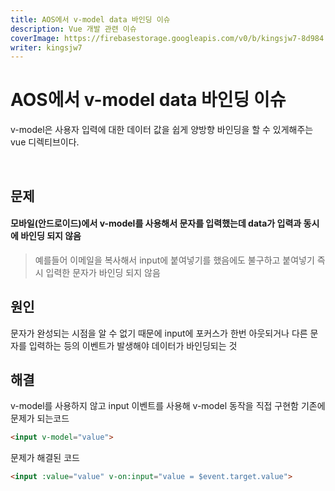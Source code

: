 ```yaml
---
title: AOS에서 v-model data 바인딩 이슈
description: Vue 개발 관련 이슈
coverImage: https://firebasestorage.googleapis.com/v0/b/kingsjw7-8d984.appspot.com/o/tech%2FvueLogo.png?alt=media&token=18c0c08e-6641-4b1d-950a-f8417cdf2aab
writer: kingsjw7
---
```


# AOS에서 v-model data 바인딩 이슈

v-model은 사용자 입력에 대한 데이터 값을 쉽게 양방향 바인딩을 할 수 있게해주는 vue 디렉티브이다.

<br/>

## 문제
#### 모바일(안드로이드)에서 v-model를 사용해서 문자를 입력했는데 data가 입력과 동시에 바인딩 되지 않음
> 예를들어 이메일을 복사해서 input에 붙여넣기를 했음에도 불구하고 붙여넣기 즉시 입력한 문자가 바인딩 되지 않음

## 원인
문자가 완성되는 시점을 알 수 없기 때문에 input에 포커스가 한번 아웃되거나 다른 문자를 입력하는 등의 이벤트가 발생해야 데이터가 바인딩되는 것

## 해결
v-model를 사용하지 않고 input 이벤트를 사용해 v-model 동작을 직접 구현함
기존에 문제가 되는코드
```html
<input v-model="value">
```
문제가 해결된 코드
``` html
<input :value="value" v-on:input="value = $event.target.value">
```
